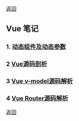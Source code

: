 [返回](../../README.md)

## Vue 笔记

### 1. [动态组件及动态参数](./dynamicParam.md)

### 2 [Vue源码剖析](./vueSourceCode.md)

### 3 [Vue v-model源码解析](./vueVmodel.md)
### 4 [Vue Router源码解析](./vueRouter.md)

[返回](../../README.md)
